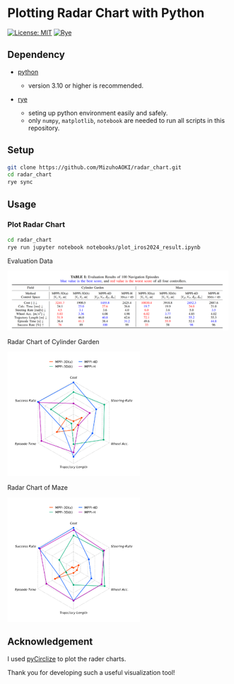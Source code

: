 # Plotting Radar Chart with Python

[![License: MIT](https://img.shields.io/badge/License-MIT-blue.svg)](https://opensource.org/licenses/MIT)
[![Rye](https://img.shields.io/endpoint?url=https://raw.githubusercontent.com/astral-sh/rye/main/artwork/badge.json)](https://rye.astral.sh)

## Dependency

- [python](https://www.python.org/)
  - version 3.10 or higher is recommended.

- [rye](https://rye.astral.sh/)
  - seting up python environment easily and safely.
  - only `numpy`, `matplotlib`, `notebook` are needed to run all scripts in this repository.

## Setup
```sh
git clone https://github.com/MizuhoAOKI/radar_chart.git
cd radar_chart
rye sync
```

## Usage

### Plot Radar Chart

```sh
cd radar_chart
rye run jupyter notebook notebooks/plot_iros2024_result.ipynb
```

Evaluation Data

<img src="./media/iros2024_result_table.png" width="500" />

Radar Chart of Cylinder Garden

<img src="./media/radar_cylinder_garden.png" width="300" />

Radar Chart of Maze

<img src="./media/radar_maze.png" width="300" />

## Acknowledgement
I used [pyCirclize](https://moshi4.github.io/pyCirclize/) to plot the rader charts.

Thank you for developing such a useful visualization tool!
